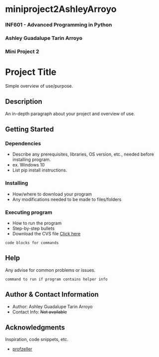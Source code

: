 # miniproject2AshleyArroyo
### INF601 - Advanced Programming in Python
### Ashley Guadalupe Tarin Arroyo
### Mini Project 2


# Project Title

Simple overview of use/purpose.

## Description

An in-depth paragraph about your project and overview of use.

## Getting Started

### Dependencies

* Describe any prerequisites, libraries, OS version, etc., needed before installing program.
* ex. Windows 10
* List pip install instructions.

### Installing

* How/where to download your program
* Any modifications needed to be made to files/folders

### Executing program

* How to run the program
* Step-by-step bullets
* Download the CVS file [Click here](https://www.kaggle.com/datasets/asinow/car-price-dataset?resource=download)
```
code blocks for commands
```

## Help

Any advise for common problems or issues.
```
command to run if program contains helper info
```

## Author & Contact Information


* Author: Ashley Guadalupe Tarin Arroyo
* Contact Info: ~~Not available~~

## Acknowledgments

Inspiration, code snippets, etc.
* [profzeller](https://github.com/profzeller/miniproject1)